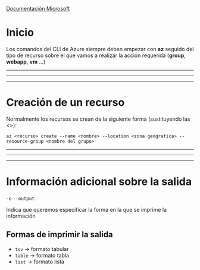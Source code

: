 [Documentación Microsoft](https://docs.microsoft.com/es-es/azure/virtual-machines/linux/cli-manage)

# Inicio

Los comandos del CLI de Azure siempre deben empezar con **az** seguido del tipo de recurso sobre el que vamos a realizar la acción requerida (**group**, **webapp**, **vm** ...)

---
---
---

# Creación de un recurso

Normalmente los recursos se crean de la siguiente forma (sustituyendo las <>):

`az <recurso> create --name <nombre> --location <zona geografica> --resource-group <nombre del grupo>`


---
---
---

# Información adicional sobre la salida

`-o`
`--output`

Indica que queremos especificar la forma en la que se imprime la información

## Formas de imprimir la salida

- `tsv` ->  formato tabular
- `table` -> formato tabla
- `list` -> formato lista